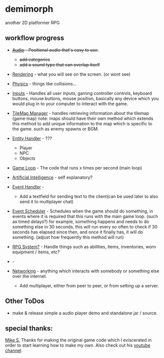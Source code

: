 # demimorph
another 2D platformer RPG

## workflow progress
* ~~[Audio]() - Positional audio that's easy to use.~~
  * ~~add categories~~
  * ~~add a sound type that can overlap itself~~
* [Rendering]() - what you will see on the screen. (or wont see)
* [Physics]() - things like collisions...
* [Inputs]() - Handles all user inputs, gaming controller controls, keyboard buttons, mouse buttons, mouse position, basically any device which you would plug in to your computer to interact with the game.
* [TileMap Manager]() - handles retrieving information about the tilemap (game map) note: maps should have their own method which extends this method to add unique information to the map which is specific to the game. such as enemy spawns or BGM.
* [Entity Handler]() - ???
  * Player
  * NPC
  * Objects
* [Game Loop]() - The code that runs x times per second (main loop)
* [Artificial Intelligence]() - self explanatory?
* [Event Handler]() -
  * Add a textfield for sending text to the client(can be used later to also send it to multiplayer chat)
* [Event Scheduler]() - Schedules when the game should do something, in events where it is required that this runs with the main game loop. (such as timed delays?) for example, something happens and needs to do something else in 30 seconds, this will run every so often to check if 30 seconds has elapsed since then, and once it finally has, it will do something. (adjust how frequently this method will run)
* [RPG System?]() - Handle things such as abilities, items, inventories, worn equipment / items, etc?
* []() -

* [Networking]() - anything which interacts with somebody or something else over the internet.
  * Add multiplayer, either from peer to peer, or from setting up a server.
## Other ToDos
* make & release simple a audio player demo and standalone jar / source.

## special thanks:
[Mike S.](https://github.com/foreignguymike) Thanks for making the original game code which I eviscerated in order to start learning how to make my own. Also check out his [youtube channel](https://www.youtube.com/channel/UC_IV37n-uBpRp64hQIwywWQ).
